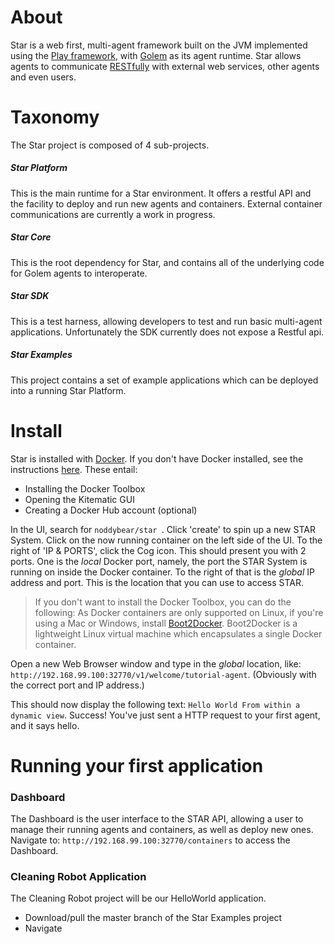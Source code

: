 # About
Star is a web first, multi-agent framework built on the JVM implemented using the [Play framework](playframework.com), with [Golem](http://www.cs.rhbnc.ac.uk/home/kostas/pubs/debs09.pdf) as its agent runtime.
Star allows agents to communicate [RESTfully](https://en.wikipedia.org/wiki/Representational_state_transfer) with external web services, other agents and even users. 
# Taxonomy
The Star project is composed of 4 sub-projects.
##### Star Platform
This is the main runtime for a Star environment. It offers a restful API and the facility to deploy and run new agents and containers. External container communications are currently a work in progress.
##### Star Core
This is the root dependency for Star, and contains all of the underlying code for Golem agents to interoperate. 
##### Star SDK
This is a test harness, allowing developers to test and run basic multi-agent applications. Unfortunately the SDK currently does not expose a Restful api.
##### Star Examples
This project contains a set of example applications which can be deployed into a running Star Platform.

# Install
Star is installed with [Docker](https://www.docker.com/). 
If you don't have Docker installed, see the instructions [here](http://docs.docker.com/mac/started/).
These entail:
- Installing the Docker Toolbox
- Opening the Kitematic GUI
- Creating a Docker Hub account (optional)

In the UI, search for ```noddybear/star ```.
Click 'create' to spin up a new STAR System. Click on the now running container on the left side of the UI. To the right of 'IP & PORTS', click the Cog icon. This should present you with 2 ports. One is the _local_ Docker port, namely, the port the STAR System is running on inside the Docker container. To the right of that is the _global_ IP address and port. This is the location that you can use to access STAR.


> If you don't want to install the Docker Toolbox, you can do the following: As Docker containers are only supported on Linux, if you're using a Mac or Windows, install [Boot2Docker](http://boot2docker.io/). Boot2Docker is a lightweight Linux virtual machine which encapsulates a single Docker container.

Open a new Web Browser window and type in the _global_ location, like:
```http://192.168.99.100:32770/v1/welcome/tutorial-agent```.
(Obviously with the correct port and IP address.)

This should now display the following text: ```Hello World From within a dynamic view```.
Success! You've just sent a HTTP request to your first agent, and it says hello.

# Running your first application
### Dashboard
The Dashboard is the user interface to the STAR API, allowing a user to manage their running agents and containers, as well as deploy new ones. 
Navigate to: ```http://192.168.99.100:32770/containers``` to access the Dashboard.

### Cleaning Robot Application
The Cleaning Robot project will be our HelloWorld application.
- Download/pull the master branch of the Star Examples project
- Navigate
